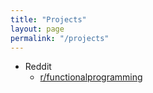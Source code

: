 ```yaml
---
title: "Projects"
layout: page
permalink: "/projects"
---
```


* Reddit
  - [r/functionalprogramming](/projects/functionalprogramming_subreddit/)
